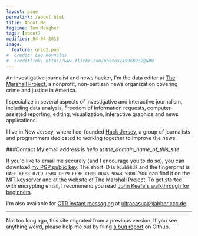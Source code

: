 ```yaml
---
layout: page
permalink: /about.html
title: About Me
tagline: Tom Meagher
tags: [about]
modified: 04-04-2015
image:
  feature: grid2.png
#  credit: Leo Reynolds
#  creditlink: http://www.flickr.com/photos/49968232@N00
---
```


An investigative journalist and news hacker, I'm the data editor at [The Marshall Project](http://www.themarshallproject.org/), a nonprofit, non-partisan news organization covering crime and justice in America.

I specialize in several aspects of investigative and interactive journalism, including data analysis, Freedom of Information requests, computer-assisted reporting, editing, visualization, interactive graphics and news applications.

I live in New Jersey, where I co-founded [Hack Jersey](http://www.hackjersey.com/), a group of journalists and programmers dedicated to working together to improve the news.

###Contact
My email address is _hello_ at _the_domain_name_of_this_site_.

If you'd like to email me securely (and I encourage you to do so), you can download [my PGP public key](files/tmeagher.asc). The short ID is ```9dab58d8``` and the fingerprint is ```BAEF EF88 07C9 C5B4 DF79 EF36 CB0B DD46 9DAB 58D8```. You can find it on the [MIT keyserver](http://pgp.mit.edu/pks/lookup?op=vindex&search=0xCB0BDD469DAB58D8) and at the website of [The Marshall Project](https://www.themarshallproject.org/staff/tom-meagher/pgp). To get started with encrypting email, I recommend you read [John Keefe's walkthrough for beginners](http://johnkeefe.net/email-encryption-and-my-pgp-info).

I'm also available for [OTR instant messaging](https://otr.cypherpunks.ca/) at ultracasual@jabber.ccc.de.

---
Not too long ago, this site migrated from a previous version. If you see anything weird, please help me out by filing [a bug report](https://github.com/tommeagher/tommeagher.github.io/issues) on Github.
